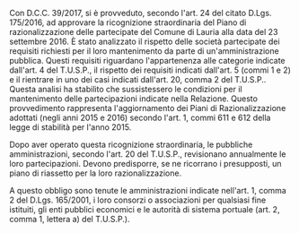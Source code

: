 Con D.C.C. 39/2017, si è provveduto, secondo l'art. 24 del citato D.Lgs. 175/2016, ad approvare la ricognizione straordinaria del Piano di razionalizzazione delle partecipate del Comune di Lauria alla data del 23 settembre 2016. È stato analizzato il rispetto delle società partecipate dei requisiti richiesti per il loro mantenimento da parte di un'amministrazione pubblica. Questi requisiti riguardano l'appartenenza alle categorie indicate dall'art. 4 del T.U.S.P., il rispetto dei requisiti indicati dall'art. 5 (commi 1 e 2) e il rientrare in uno dei casi indicati dall'art. 20, comma 2 del T.U.S.P.. Questa analisi ha stabilito che sussistessero le condizioni per il mantenimento delle partecipazioni indicate nella Relazione. Questo provvedimento rappresenta l'aggiornamento dei Piani di Razionalizzazione adottati (negli anni 2015 e 2016) secondo l'art. 1, commi 611 e 612 della legge di stabilità per l'anno 2015.

Dopo aver operato questa ricognizione straordinaria, le pubbliche amministrazioni, secondo l'art. 20 del T.U.S.P., revisionano annualmente le loro partecipazioni. Devono predisporre, se ne ricorrano i presupposti, un piano di riassetto per la loro razionalizzazione.

A questo obbligo sono tenute le amministrazioni indicate nell'art. 1, comma 2 del D.Lgs. 165/2001, i loro consorzi o associazioni per qualsiasi fine istituiti, gli enti pubblici economici e le autorità di sistema portuale (art. 2, comma 1, lettera a) del T.U.S.P.).